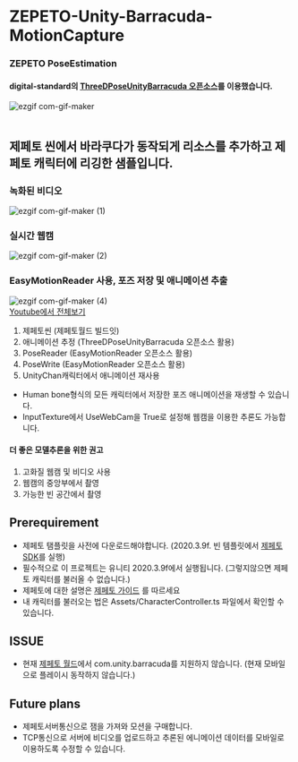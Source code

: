# ZEPETO-Unity-Barracuda-MotionCapture
### ZEPETO PoseEstimation<br>
#### digital-standard의 [ThreeDPoseUnityBarracuda 오픈소스](https://github.com/digital-standard/ThreeDPoseUnityBarracuda)를 이용했습니다.<br>
![ezgif com-gif-maker](https://user-images.githubusercontent.com/82865325/168528657-fb07afae-bc1c-4a71-a6c4-874ce59971c8.gif)<br><br>

## 제페토 씬에서 바라쿠다가 동작되게 리소스를 추가하고 제페토 캐릭터에 리깅한 샘플입니다.
### 녹화된 비디오
![ezgif com-gif-maker (1)](https://user-images.githubusercontent.com/82865325/168556151-e79b6850-ba0b-4e8b-b3c6-41e43b083b31.gif)   
### 실시간 웹캠
![ezgif com-gif-maker (2)](https://user-images.githubusercontent.com/82865325/168556778-c0d22b67-b149-42d1-b41b-dd278ebb622f.gif)   
### EasyMotionReader 사용, 포즈 저장 및 애니메이션 추출
![ezgif com-gif-maker (4)](https://user-images.githubusercontent.com/82865325/171117942-97946ee3-5b2a-46ea-b9fd-6a52dc9a4b24.gif)   
[Youtube에서 전체보기](https://www.youtube.com/watch?v=eXPUI766Q5U&ab_channel=%EA%B9%80%EC%A0%95%EC%9B%85)
1. 제페토씬 (제페토월드 빌드잇)
2. 애니메이션 추정 (ThreeDPoseUnityBarracuda 오픈소스 활용)
3. PoseReader (EasyMotionReader 오픈소스 활용)
4. PoseWrite (EasyMotionReader 오픈소스 활용)
5. UnityChan캐릭터에서 애니메이션 재사용    
- Human bone형식의 모든 캐릭터에서 저장한 포즈 애니메이션을 재생할 수 있습니다.
- InputTexture에서 UseWebCam을 True로 설정해 웹캠을 이용한 추론도 가능합니다.


#### 더 좋은 모델추론을 위한 권고
1. 고화질 웹캠 및 비디오 사용
2. 웹캠의 중앙부에서 촬영
3. 가능한 빈 공간에서 촬영

## Prerequirement
- 제페토 탬플릿을 사전에 다운로드해야합니다. (2020.3.9f. 빈 템플릿에서 [제페토 SDK](https://upm.zepeto.run/setup/package)를 실행)
- 필수적으로 이 프로젝트는 유니티 2020.3.9f에서 실행됩니다. (그렇지않으면 제페토 캐릭터를 불러올 수 없습니다.)
- 제페토에 대한 설명은 [제페토 가이드](https://studio.zepeto.me/guides/installing-unity-and-registering-zepeto-template) 를 따르세요
- 내 캐릭터를 불러오는 법은 Assets/CharacterController.ts 파일에서 확인할 수 있습니다.

## ISSUE
- 현재 [제페토 월드](https://studio.zepeto.me/guides/unity_package_list)에서 com.unity.barracuda를 지원하지 않습니다. (현재 모바일으로 플레이시 동작하지 않습니다.)

## Future plans
- 제페토서버통신으로 잼을 가져와 모션을 구매합니다.
- TCP통신으로 서버에 비디오를 업로드하고 추론된 에니메이션 데이터를 모바일로 이용하도록 수정할 수 있습니다.
